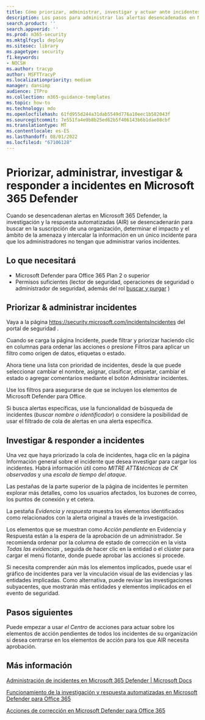 ```yaml
---
title: Cómo priorizar, administrar, investigar y actuar ante incidentes en Microsoft 365 Defender
description: Los pasos para administrar las alertas desencadenadas en Microsoft 365 Defender. La investigación y respuesta automatizadas (AIR) recorren la suscripción y determinan el impacto y el ámbito de una amenaza, y combinan la información en un único incidente.
search.product: ''
search.appverid: ''
ms.prod: m365-security
ms.mktglfcycl: deploy
ms.sitesec: library
ms.pagetype: security
f1.keywords:
- NOCSH
ms.author: tracyp
author: MSFTTracyP
ms.localizationpriority: medium
manager: dansimp
audience: ITPro
ms.collection: m365-guidance-templates
ms.topic: how-to
ms.technology: mdo
ms.openlocfilehash: 61fd955d244a31dab5549d776a10eec1b582043f
ms.sourcegitcommit: 7e551fa4e9b8b25ed62b5f406143b6b1dae08cbf
ms.translationtype: MT
ms.contentlocale: es-ES
ms.lasthandoff: 08/01/2022
ms.locfileid: "67106128"
---
```

# <a name="prioritize-manage-investigate--respond-to-incidents-in-microsoft-365-defender"></a>Priorizar, administrar, investigar & responder a incidentes en Microsoft 365 Defender

Cuando se desencadenan alertas en Microsoft 365 Defender, la investigación y la respuesta automatizadas (AIR) se desencadenarán para buscar en la suscripción de una organización, determinar el impacto y el ámbito de la amenaza y intercalar la información en un único incidente para que los administradores no tengan que administrar varios incidentes.

## <a name="what-youll-need"></a>Lo que necesitará

- Microsoft Defender para Office 365 Plan 2 o superior
- Permisos suficientes (lector de seguridad, operaciones de seguridad o administrador de seguridad, además del rol [buscar y purgar](../permissions-microsoft-365-security-center.md) )

## <a name="prioritize--manage-incidents"></a>Priorizar & administrar incidentes

Vaya a la página https://security.microsoft.com/incidentsIncidentes del portal de seguridad .

Cuando se carga la página Incidente, puede filtrar y priorizar haciendo clic en columnas para ordenar las acciones o presione Filtros para aplicar un filtro como origen de datos, etiquetas o estado.

Ahora tiene una lista con prioridad de incidentes, desde la que puede seleccionar cambiar el nombre, asignar, clasificar, etiquetar, cambiar el estado o agregar comentarios mediante el botón Administrar incidentes.

Use los filtros para asegurarse de que se incluyen los elementos de Microsoft Defender para Office.

Si busca alertas específicas, use la funcionalidad de búsqueda de incidentes (*buscar nombre o identificador*) o considere la posibilidad de usar el filtrado de cola de alertas en una alerta específica.

## <a name="investigate--respond-to-incidents"></a>Investigar & responder a incidentes

Una vez que haya priorizado la cola de incidentes, haga clic en la página Información general sobre el incidente que desea investigar para cargar los incidentes. Habrá información útil como *MITRE ATT&técnicas de CK observadas* y una *escala de tiempo del ataque*.

Las pestañas de la parte superior de la página de incidentes le permiten explorar más detalles, como los usuarios afectados, los buzones de correo, los puntos de conexión y et cetera.

La pestaña *Evidencia y respuesta* muestra los elementos identificados como relacionados con la alerta original a través de la investigación.

Los elementos que se muestran como *Acción pendiente* en Evidencia y Respuesta están a la espera de la aprobación de un administrador.  Se recomienda ordenar por la columna de estado de corrección en la vista *Todas las evidencias* , seguida de hacer clic en la entidad o el clúster para cargar el menú flotante, donde puede aprobar las acciones si procede.

Si necesita comprender aún más los elementos implicados, puede usar el gráfico de incidentes para ver la vinculación visual de las evidencias y las entidades implicadas. Como alternativa, puede revisar las investigaciones subyacentes, que mostrarán más entidades y elementos implicados en el evento de seguridad.

## <a name="next-steps"></a>Pasos siguientes

Puede empezar a usar *el Centro* de acciones para actuar sobre los elementos de acción pendientes de todos los incidentes de su organización si desea centrarse en los elementos de acción para los que AIR necesita aprobación.  

## <a name="more-information"></a>Más información

[Administración de incidentes en Microsoft 365 Defender | Microsoft Docs](../../defender/manage-incidents.md)

[Funcionamiento de la investigación y respuesta automatizadas en Microsoft Defender para Office 365](../automated-investigation-response-office.md)

[Acciones de corrección en Microsoft Defender para Office 365](../air-remediation-actions.md)